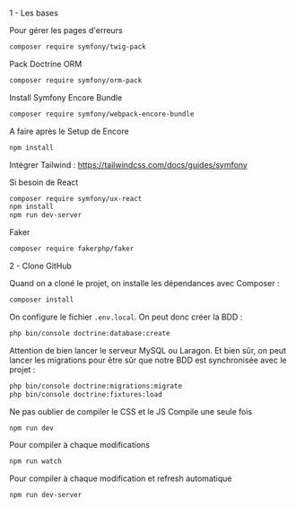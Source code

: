 1 - Les bases

Pour gérer les pages d'erreurs
```bash
composer require symfony/twig-pack
```

Pack Doctrine ORM
```bash
composer require symfony/orm-pack
```

Install Symfony Encore Bundle
```bash
composer require symfony/webpack-encore-bundle
```

A faire après le Setup de Encore
```bash
npm install
```

Intégrer Tailwind : https://tailwindcss.com/docs/guides/symfony

Si besoin de React
```bash
composer require symfony/ux-react
npm install
npm run dev-server
```

Faker
```bash
composer require fakerphp/faker
```

2 - Clone GitHub

Quand on a cloné le projet, on installe les dépendances avec Composer :

```bash
composer install
```

On configure le fichier `.env.local`. On peut donc créer la BDD :

```bash
php bin/console doctrine:database:create
```

Attention de bien lancer le serveur MySQL ou Laragon. Et bien sûr, on peut lancer les migrations pour être sûr que notre BDD est synchronisée avec le projet :

```bash
php bin/console doctrine:migrations:migrate
php bin/console doctrine:fixtures:load
```



Ne pas oublier de compiler le CSS et le JS
Compile une seule fois
```bash
npm run dev
```

Pour compiler à chaque modifications

```bash
npm run watch
```

Pour compiler à chaque modification et refresh automatique

```bash
npm run dev-server
```